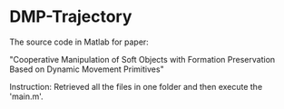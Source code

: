 # DMP-Trajectory

The source code in Matlab for paper:

"Cooperative Manipulation of Soft Objects with Formation Preservation Based on Dynamic Movement Primitives"



Instruction: Retrieved all the files in one folder and then execute the 'main.m'.
